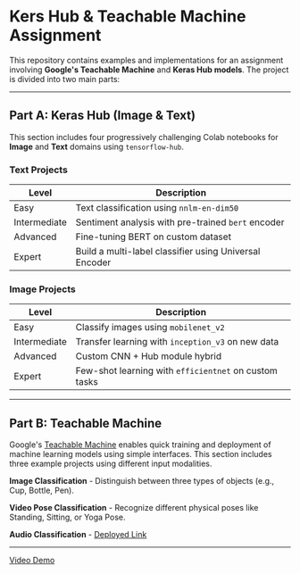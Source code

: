 # Kers Hub & Teachable Machine Assignment

This repository contains examples and implementations for an assignment involving **Google's Teachable Machine** and **Keras Hub models**. The project is divided into two main parts:

---

## Part A: Keras Hub (Image & Text)

This section includes four progressively challenging Colab notebooks for **Image** and **Text** domains using `tensorflow-hub`.

### Text Projects

| Level       | Description                                           | 
|-------------|-------------------------------------------------------|
| Easy        | Text classification using `nnlm-en-dim50`            |
| Intermediate| Sentiment analysis with pre-trained `bert` encoder   |
| Advanced    | Fine-tuning BERT on custom dataset                   |
| Expert      | Build a multi-label classifier using Universal Encoder|

### Image Projects

| Level       | Description                                             | 
|-------------|---------------------------------------------------------|
| Easy        | Classify images using `mobilenet_v2`                   |
| Intermediate| Transfer learning with `inception_v3` on new data     |
| Advanced    | Custom CNN + Hub module hybrid                         |
| Expert      | Few-shot learning with `efficientnet` on custom tasks |

---

## Part B: Teachable Machine

Google's [Teachable Machine](https://teachablemachine.withgoogle.com/) enables quick training and deployment of machine learning models using simple interfaces. This section includes three example projects using different input modalities.

**Image Classification** - Distinguish between three types of objects (e.g., Cup, Bottle, Pen).

**Video Pose Classification** - Recognize different physical poses like Standing, Sitting, or Yoga Pose.

**Audio Classification** - [Deployed Link](https://teachablemachine.withgoogle.com/models/zIskkmIm4/)

---

[Video Demo]()